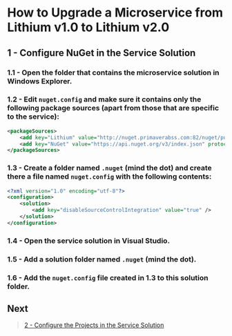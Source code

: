 # How to Upgrade a Microservice from Lithium v1.0 to Lithium v2.0

## 1 - Configure NuGet in the Service Solution

### 1.1 - Open the folder that contains the microservice solution in Windows Explorer.

### 1.2 - Edit `nuget.config` and make sure it contains only the following package sources (apart from those that are specific to the service):

```xml
<packageSources>
    <add key="Lithium" value="http://nuget.primaverabss.com:82/nuget/public-lithium-general" />
    <add key="NuGet" value="https://api.nuget.org/v3/index.json" protocolVersion="3" />
</packageSources>
```

### 1.3 - Create a folder named `.nuget` (mind the dot) and create there a file named `nuget.config` with the following contents:

```xml
<?xml version="1.0" encoding="utf-8"?>
<configuration>
    <solution>
        <add key="disableSourceControlIntegration" value="true" />
    </solution>
</configuration>
```

### 1.4 - Open the service solution in Visual Studio.

### 1.5 - Add a solution folder named `.nuget` (mind the dot).

### 1.6 - Add the `nuget.config` file created in 1.3 to this solution folder.

## Next

> [2 - Configure the Projects in the Service Solution](./02-configure-projects.md)
